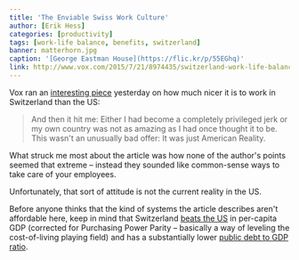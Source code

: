 ```yaml
---
title: 'The Enviable Swiss Work Culture'
author: [Erik Hess]
categories: [productivity]
tags: [work-life balance, benefits, switzerland]
banner: matterhorn.jpg
caption: '[George Eastman House](https://flic.kr/p/55EGhq)'
link: http://www.vox.com/2015/7/21/8974435/switzerland-work-life-balance
---
```


Vox ran an [interesting piece](http://www.vox.com/2015/7/21/8974435/switzerland-work-life-balance) yesterday on how much nicer it is to work in Switzerland than the US:

> And then it hit me: Either I had become a completely privileged jerk or my own country was not as amazing as I had once thought it to be. This wasn't an unusually bad offer: It was just American Reality.

What struck me most about the article was how none of the author's points seemed that extreme &ndash; instead they sounded like common-sense ways to take care of your employees. 

Unfortunately, that sort of attitude is not the current reality in the US.

Before anyone thinks that the kind of systems the article describes aren't affordable here, keep in mind that Switzerland [beats the US](https://en.wikipedia.org/wiki/List_of_countries_by_GDP_(PPP)_per_capita) in per-capita GDP (corrected for Purchasing Power Parity &ndash; basically a way of leveling the cost-of-living playing field) and has a substantially lower [public debt to GDP ratio](https://en.wikipedia.org/wiki/List_of_countries_by_public_debt).
